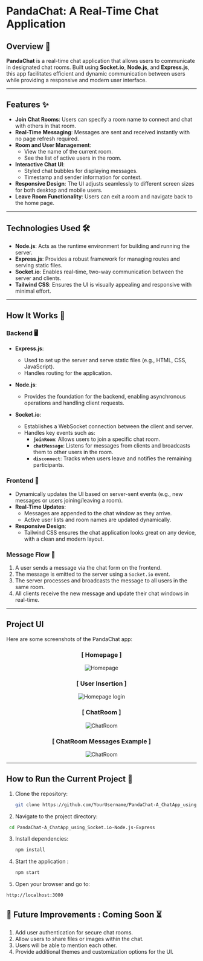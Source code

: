 # PandaChat: A Real-Time Chat Application

## Overview 📖
**PandaChat** is a real-time chat application that allows users to communicate in designated chat rooms. Built using **Socket.io**, **Node.js**, and **Express.js**, this app facilitates efficient and dynamic communication between users while providing a responsive and modern user interface.

---

## Features ✨
- **Join Chat Rooms**: Users can specify a room name to connect and chat with others in that room.
- **Real-Time Messaging**: Messages are sent and received instantly with no page refresh required.
- **Room and User Management**:
  - View the name of the current room.
  - See the list of active users in the room.
- **Interactive Chat UI**:
  - Styled chat bubbles for displaying messages.
  - Timestamp and sender information for context.
- **Responsive Design**: The UI adjusts seamlessly to different screen sizes for both desktop and mobile users.
- **Leave Room Functionality**: Users can exit a room and navigate back to the home page.

---

## Technologies Used 🛠️
- **Node.js**: Acts as the runtime environment for building and running the server.
- **Express.js**: Provides a robust framework for managing routes and serving static files.
- **Socket.io**: Enables real-time, two-way communication between the server and clients.
- **Tailwind CSS**: Ensures the UI is visually appealing and responsive with minimal effort.

---

## How It Works 🔄

### Backend 🖥️
- **Express.js**:
  - Used to set up the server and serve static files (e.g., HTML, CSS, JavaScript).
  - Handles routing for the application.

- **Node.js**:
  - Provides the foundation for the backend, enabling asynchronous operations and handling client requests.
  
- **Socket.io**:
  - Establishes a WebSocket connection between the client and server.
  - Handles key events such as:
    - **`joinRoom`**: Allows users to join a specific chat room.
    - **`chatMessage`**: Listens for messages from clients and broadcasts them to other users in the room.
    - **`disconnect`**: Tracks when users leave and notifies the remaining participants.

### Frontend 🎨
- Dynamically updates the UI based on server-sent events (e.g., new messages or users joining/leaving a room).
- **Real-Time Updates**:
  - Messages are appended to the chat window as they arrive.
  - Active user lists and room names are updated dynamically.
- **Responsive Design**:
  - Tailwind CSS ensures the chat application looks great on any device, with a clean and modern layout.

### Message Flow 📡
1. A user sends a message via the chat form on the frontend.
2. The message is emitted to the server using a `Socket.io` event.
3. The server processes and broadcasts the message to all users in the same room.
4. All clients receive the new message and update their chat windows in real-time.

---
## Project UI

Here are some screenshots of the PandaChat app:

<div align="center">

### [ Homepage ]
![Homepage](https://github.com/Ahnuf-Karim-Chowdhury/PandaChat-A_ChatApp_using_Socket.io-Node.js-Express/blob/main/project%20ui/Screenshot%20(2604).png?raw=true)

### [ User Insertion ]
![Homepage login](https://github.com/Ahnuf-Karim-Chowdhury/PandaChat-A_ChatApp_using_Socket.io-Node.js-Express/blob/main/project%20ui/Screenshot%20(2605).png?raw=true)

### [ ChatRoom ]
![ChatRoom](https://github.com/Ahnuf-Karim-Chowdhury/PandaChat-A_ChatApp_using_Socket.io-Node.js-Express/blob/main/project%20ui/Screenshot%20(2606).png?raw=true)

### [ ChatRoom Messages Example ]
![ChatRoom](https://github.com/Ahnuf-Karim-Chowdhury/PandaChat-A_ChatApp_using_Socket.io-Node.js-Express/blob/main/project%20ui/Screenshot%20(2608).png?raw=true)


</div>

---

## How to Run the Current Project 🚀
1. Clone the repository:
   ```bash
   git clone https://github.com/YourUsername/PandaChat-A_ChatApp_using_Socket.io-Node.js-Express.git
   ```
2. Navigate to the project directory:
  ```bash
   cd PandaChat-A_ChatApp_using_Socket.io-Node.js-Express
   ```
3. Install dependencies:
   ```bash
   npm install
   ```
4. Start the application :
   ```bash
   npm start
   ```
5. Open your browser and go to:
 ```bash
http://localhost:3000
   ```

## 🚧 Future Improvements : Coming Soon ⏳
1. Add user authentication for secure chat rooms.
2. Allow users to share files or images within the chat.
3. Users will be able to mention each other.
4.  Provide additional themes and customization options for the UI.
